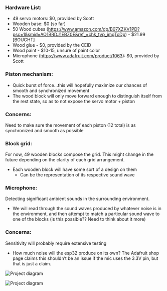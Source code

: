 ### Hardware List:
- 49 servo motors: $0, provided by Scott
- Wooden base: $0 (so far)
- 50 Wood cubes (https://www.amazon.com/dp/B07XZKV1PD?psc=1&smid=AO1BRDJ1EBZ0E&ref_=chk_typ_imgToDp) - $21.99 [BOUGHT]
- Wood glue - $0, provided by the CEID
- Wood paint - $10-15, unsure of paint color
- Microphone (https://www.adafruit.com/product/1063): $0, provided by Scott


### Piston mechanism:
- Quick burst of force…this will hopefully maximize our chances of smooth and synchronized movement
- The wood block will only move forward enough to distinguish itself from the rest state, so as to not expose the servo motor + piston

### Concerns:
Need to make sure the movement of each piston (12 total) is as synchronized and smooth as possible



### Block grid:
For now, 49 wooden blocks compose the grid. This might change in the future depending on the clarity of each grid arrangement.
  - Each wooden block will have some sort of a design on them
    - Can be the representation of its respective sound wave

### Microphone:
Detecting significant ambient sounds in the surrounding environment.
  - We will read through the sound waves produced by whatever noise is in the environment, and then attempt to match a particular sound wave to one of the blocks (is this possible?? Need to think about it more)

### Concerns:
Sensitivity will probably require extensive testing
  - How much noise will the esp32 produce on its own? The Adafruit shop page claims this shouldn’t be an issue if the mic uses the 3.3V pin, but that is just a claim.


![Project diagram](https://i.imgur.com/hX1Wakn.jpg)

![Project diagram](https://i.imgur.com/WtujSjS.jpg)

